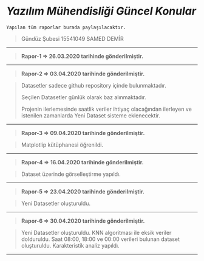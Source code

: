 # *Yazılım Mühendisliği Güncel Konular*

    Yapılan tüm raporlar burada paylaşılacaktır.

> Gündüz Şubesi
15541049 SAMED DEMİR
--------------------------------------------------------------
> **Rapor-1 => **26.03.2020** tarihinde gönderilmiştir.**
--------------------------------------------------------------
> **Rapor-2 => **03.04.2020** tarihinde gönderilmiştir.**

> Datasetler sadece github repository içinde bulunmaktadır.
> 
> Seçilen Datasetler günlük olarak baz alınmaktadır.
> 
> Projenin ilerlemesinde saatlik veriler ihtiyaç olacağından ilerleyen ve istenilen zamanlarda Yeni Dataset sisteme eklenecektir.
--------------------------------------------------------------
> **Rapor-3 => **09.04.2020** tarihinde gönderilmiştir.**

> Matplotlip kütüphanesi öğrenildi.
--------------------------------------------------------------
> **Rapor-4 => **16.04.2020** tarihinde gönderilmiştir.**

> Dataset üzerinde görselleştirme yapıldı.
--------------------------------------------------------------
> **Rapor-5 => **23.04.2020** tarihinde gönderilmiştir.**

> Yeni Datasetler oluşturuldu.
--------------------------------------------------------------
> **Rapor-6 => **30.04.2020** tarihinde gönderilmiştir.**

> Yeni Datasetler oluşturuldu.
> KNN algoritması ile eksik veriler dolduruldu.
> Saat 08:00, 18:00 ve 00:00 verileri bulunan dataset oluşturuldu.
> Karakteristik analiz yapıldı.
--------------------------------------------------------------
